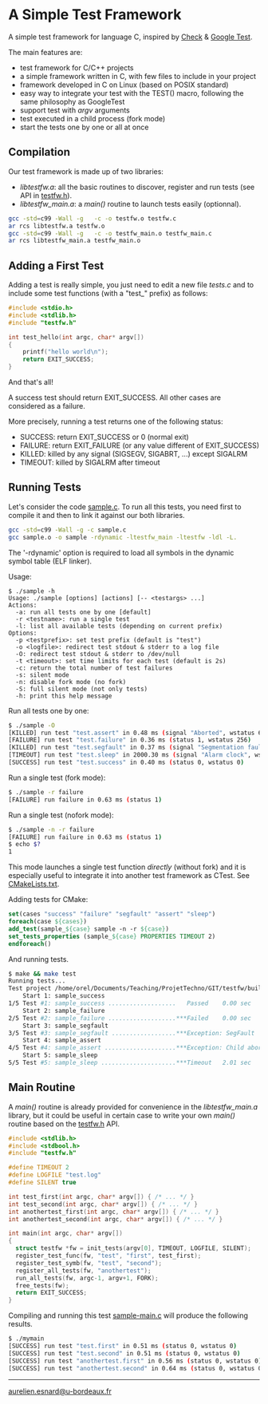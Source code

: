 # A Simple Test Framework

A simple test framework for language C, inspired by [Check](https://libcheck.github.io/check/) & [Google Test](https://github.com/google/googletest).

The main features are:

* test framework for C/C++ projects
* a simple framework written in C, with few files to include in your project
* framework developed in C on Linux (based on POSIX standard)
* easy way to integrate your test with the TEST() macro, following the same philosophy as GoogleTest
* support test with *argv* arguments
* test executed in a child process (fork mode)
* start the tests one by one or all at once

## Compilation

Our test framework is made up of two libraries:

* *libtestfw.a*: all the basic routines to discover, register and run tests (see API in [testfw.h](testfw.h)).
* *libtestfw_main.a*: a *main()* routine to launch tests easily (optionnal).

```bash
gcc -std=c99 -Wall -g   -c -o testfw.o testfw.c
ar rcs libtestfw.a testfw.o
gcc -std=c99 -Wall -g   -c -o testfw_main.o testfw_main.c
ar rcs libtestfw_main.a testfw_main.o
```

## Adding a First Test

Adding a test is really simple, you just need to edit a new file *tests.c* and to include some test functions (with a "test_" prefix) as follows:

```c
#include <stdio.h>
#include <stdlib.h>
#include "testfw.h"

int test_hello(int argc, char* argv[])
{
    printf("hello world\n");
    return EXIT_SUCCESS;
}
```

And that's all!

A success test should return EXIT_SUCCESS. All other cases are considered as a failure.

More precisely, running a test returns one of the following status:

* SUCCESS: return EXIT_SUCCESS or 0 (normal exit)
* FAILURE: return EXIT_FAILURE (or any value different of EXIT_SUCCESS)
* KILLED: killed by any signal (SIGSEGV, SIGABRT, ...) except SIGALRM
* TIMEOUT: killed by SIGALRM after timeout

## Running Tests

Let's consider the code [sample.c](sample.c). To run all this tests, you need first to compile it and then to link it against our both libraries.

```bash
gcc -std=c99 -Wall -g -c sample.c
gcc sample.o -o sample -rdynamic -ltestfw_main -ltestfw -ldl -L.
```

The '-rdynamic' option is required to load all symbols in the dynamic symbol table (ELF linker).


Usage:

```text
$ ./sample -h
Usage: ./sample [options] [actions] [-- <testargs> ...]
Actions:
  -a: run all tests one by one [default]
  -r <testname>: run a single test
  -l: list all available tests (depending on current prefix)
Options:
  -p <testprefix>: set test prefix (default is "test")
  -o <logfile>: redirect test stdout & stderr to a log file
  -O: redirect test stdout & stderr to /dev/null
  -t <timeout>: set time limits for each test (default is 2s)
  -c: return the total number of test failures
  -s: silent mode
  -n: disable fork mode (no fork)
  -S: full silent mode (not only tests)
  -h: print this help message
```

Run all tests one by one:

```bash
$ ./sample -O
[KILLED] run test "test.assert" in 0.48 ms (signal "Aborted", wstatus 6)
[FAILURE] run test "test.failure" in 0.36 ms (status 1, wstatus 256)
[KILLED] run test "test.segfault" in 0.37 ms (signal "Segmentation fault", wstatus 11)
[TIMEOUT] run test "test.sleep" in 2000.30 ms (signal "Alarm clock", wstatus 14)
[SUCCESS] run test "test.success" in 0.40 ms (status 0, wstatus 0)
```

Run a single test (fork mode):

```bash
$ ./sample -r failure
[FAILURE] run failure in 0.63 ms (status 1)
```

Run a single test (nofork mode):

```bash
$ ./sample -n -r failure
[FAILURE] run failure in 0.63 ms (status 1)
$ echo $?
1
```

This mode launches a single test function *directly* (without fork) and it is especially useful to integrate it into another test framework as CTest. See [CMakeLists.txt](CMakeLists.txt).

Adding tests for CMake:

```cmake
set(cases "success" "failure" "segfault" "assert" "sleep")
foreach(case ${cases})
add_test(sample_${case} sample -n -r ${case})
set_tests_properties (sample_${case} PROPERTIES TIMEOUT 2)
endforeach()
```

And running tests.

```bash
$ make && make test
Running tests...
Test project /home/orel/Documents/Teaching/ProjetTechno/GIT/testfw/build
    Start 1: sample_success
1/5 Test #1: sample_success ...................   Passed    0.00 sec
    Start 2: sample_failure
2/5 Test #2: sample_failure ...................***Failed    0.00 sec
    Start 3: sample_segfault
3/5 Test #3: sample_segfault ..................***Exception: SegFault  0.00 sec
    Start 4: sample_assert
4/5 Test #4: sample_assert ....................***Exception: Child aborted  0.00 sec
    Start 5: sample_sleep
5/5 Test #5: sample_sleep .....................***Timeout   2.01 sec
```

## Main Routine

A *main()* routine is already provided for convenience in the *libtestfw_main.a* library, but it could be useful in certain case to write your own *main()* routine based on the [testfw.h](testfw.h) API.

```c
#include <stdlib.h>
#include <stdbool.h>
#include "testfw.h"

#define TIMEOUT 2
#define LOGFILE "test.log"
#define SILENT true

int test_first(int argc, char* argv[]) { /* ... */ }
int test_second(int argc, char* argv[]) { /* ... */ }
int anothertest_first(int argc, char* argv[]) { /* ... */ }
int anothertest_second(int argc, char* argv[]) { /* ... */ }

int main(int argc, char* argv[])
{
  struct testfw *fw = init_tests(argv[0], TIMEOUT, LOGFILE, SILENT);
  register_test_func(fw, "test", "first", test_first);
  register_test_symb(fw, "test", "second");
  register_all_tests(fw, "anothertest");
  run_all_tests(fw, argc-1, argv+1, FORK);
  free_tests(fw);
  return EXIT_SUCCESS;
}
```

Compiling and running this test [sample-main.c](sample-main.c) will produce the following results.

```bash
$ ./mymain 
[SUCCESS] run test "test.first" in 0.51 ms (status 0, wstatus 0)
[SUCCESS] run test "test.second" in 0.51 ms (status 0, wstatus 0)
[SUCCESS] run test "anothertest.first" in 0.56 ms (status 0, wstatus 0)
[SUCCESS] run test "anothertest.second" in 0.64 ms (status 0, wstatus 0)
```

---

aurelien.esnard@u-bordeaux.fr